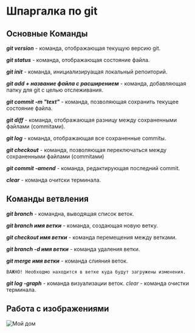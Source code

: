 # Шпаргалка по git

## Основные Команды

*__git version__* - команда, отображающая текущую версию git.

*__git status__* - команда, отображающая состояние файла.

*__git init__* - команда, инициализируащая локальный репоиторий.

*__git add + название файла с расширением__* - команда, добавляющая папку для git с целью отслеживания.

*__git commit -m "text"__* - команда, позволяющая сохранить текущее состояние файла.

*__git diff__* - команда, отображающая разницу между сохраненными файлами (commitами).

*__git log__* - команда, отображающая все сохраненные commitы.

*__git checkout__* - команда, позволяющая переключаться между сохраненными файлами (commitами)

*__git commit -amend__* - команда, редактирующая последний commit.

*__clear__* - команда очитски терминала.

## Команды ветвления

*__git branch__* - командна, выводящая список веток.

*__git branch имя ветки__* - команда, создающая новую ветку.

*__git checkout имя ветки__* - команда перемещения между ветками.

*__git branch -d имя ветки__* - команда удаления ветки.

*__git merge имя ветки__* - команда слияния веток.

    ВАЖНО! Необходмо находится в ветке куда будут загружены изменения.

*__git log -graph__* - команда визуализации веток.
*clear* - команда очистки терминала.

## Работа с изображениями

![Мой дом](Home.jpeg)
